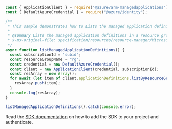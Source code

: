 ```javascript
const { ApplicationClient } = require("@azure/arm-managedapplications");
const { DefaultAzureCredential } = require("@azure/identity");

/**
 * This sample demonstrates how to Lists the managed application definitions in a resource group.
 *
 * @summary Lists the managed application definitions in a resource group.
 * x-ms-original-file: specification/resources/resource-manager/Microsoft.Solutions/stable/2018-06-01/examples/listApplicationDefinitionsByResourceGroup.json
 */
async function listManagedApplicationDefinitions() {
  const subscriptionId = "subid";
  const resourceGroupName = "rg";
  const credential = new DefaultAzureCredential();
  const client = new ApplicationClient(credential, subscriptionId);
  const resArray = new Array();
  for await (let item of client.applicationDefinitions.listByResourceGroup(resourceGroupName)) {
    resArray.push(item);
  }
  console.log(resArray);
}

listManagedApplicationDefinitions().catch(console.error);
```

Read the [SDK documentation](https://github.com/Azure/azure-sdk-for-js/blob/%40azure%2Farm-managedapplications_2.0.1/sdk/managedapplications/arm-managedapplications/README.md) on how to add the SDK to your project and authenticate.
